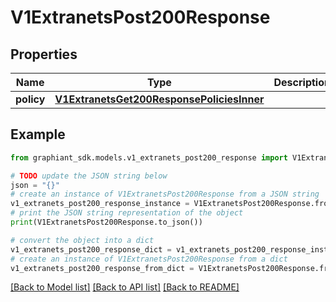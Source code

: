 # V1ExtranetsPost200Response


## Properties

Name | Type | Description | Notes
------------ | ------------- | ------------- | -------------
**policy** | [**V1ExtranetsGet200ResponsePoliciesInner**](V1ExtranetsGet200ResponsePoliciesInner.md) |  | [optional] 

## Example

```python
from graphiant_sdk.models.v1_extranets_post200_response import V1ExtranetsPost200Response

# TODO update the JSON string below
json = "{}"
# create an instance of V1ExtranetsPost200Response from a JSON string
v1_extranets_post200_response_instance = V1ExtranetsPost200Response.from_json(json)
# print the JSON string representation of the object
print(V1ExtranetsPost200Response.to_json())

# convert the object into a dict
v1_extranets_post200_response_dict = v1_extranets_post200_response_instance.to_dict()
# create an instance of V1ExtranetsPost200Response from a dict
v1_extranets_post200_response_from_dict = V1ExtranetsPost200Response.from_dict(v1_extranets_post200_response_dict)
```
[[Back to Model list]](../README.md#documentation-for-models) [[Back to API list]](../README.md#documentation-for-api-endpoints) [[Back to README]](../README.md)


